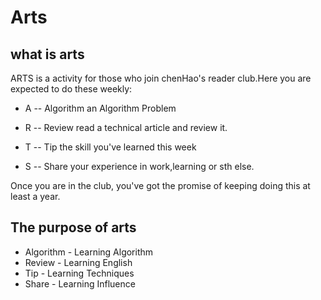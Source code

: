 # Arts

## what is arts

 ARTS is a activity for those who join chenHao's reader club.Here you are expected to do these weekly:

- A -- Algorithm an Algorithm Problem  

- R -- Review read a technical article and review it.

- T -- Tip  the skill you've learned this week

- S -- Share  your experience in work,learning or sth else.

Once you are in the club, you've got the promise of keeping doing this at least a year.


## The purpose of arts

- Algorithm  - Learning Algorithm
- Review  - Learning English
- Tip - Learning Techniques
- Share - Learning Influence
